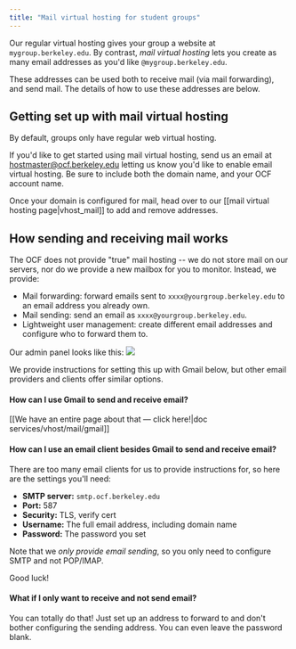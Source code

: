 ```yaml
---
title: "Mail virtual hosting for student groups"
---
```



Our regular virtual hosting gives your group a website at
`mygroup.berkeley.edu`. By contrast, *mail virtual hosting* lets you create as
many email addresses as you'd like `@mygroup.berkeley.edu`.

These addresses can be used both to receive mail (via mail forwarding), and
send mail. The details of how to use these addresses are below.


## Getting set up with mail virtual hosting

By default, groups only have regular web virtual hosting.

If you'd like to get started using mail virtual hosting, send us an email at
[hostmaster@ocf.berkeley.edu](mailto:hostmaster@ocf.berkeley.edu) letting us
know you'd like to enable email virtual hosting. Be sure to include both the
domain name, and your OCF account name.

Once your domain is configured for mail, head over to our [[mail virtual hosting page|vhost_mail]] to add and remove addresses.


## How sending and receiving mail works

The OCF does not provide "true" mail hosting -- we do not store mail on our
servers, nor do we provide a new mailbox for you to monitor. Instead, we
provide:

* Mail forwarding: forward emails sent to `xxxx@yourgroup.berkeley.edu` to an
  email address you already own.
* Mail sending: send an email as `xxxx@yourgroup.berkeley.edu`.
* Lightweight user management: create different email addresses and configure
  who to forward them to.

Our admin panel looks like this:
![](https://i.fluffy.cc/9cGLcQv29G6kmlgvnvgq8J7nxw9BlMrx.png)

We provide instructions for setting this up with Gmail below, but other email
providers and clients offer similar options.

#### How can I use Gmail to send and receive email?

[[We have an entire page about that — click here!|doc services/vhost/mail/gmail]]


#### How can I use an email client besides Gmail to send and receive email?

There are too many email clients for us to provide instructions for, so here
are the settings you'll need:

* **SMTP server:** `smtp.ocf.berkeley.edu`
* **Port:** 587
* **Security:** TLS, verify cert
* **Username:** The full email address, including domain name
* **Password:** The password you set

Note that we *only provide email sending*, so you only need to configure SMTP
and not POP/IMAP.

Good luck!



#### What if I only want to receive and not send email?

You can totally do that! Just set up an address to forward to and don't bother
configuring the sending address. You can even leave the password blank.
